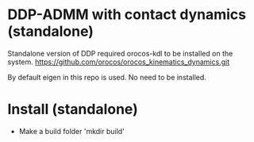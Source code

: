 # DDP-ADMM with contact dynamics (standalone)

Standalone version of DDP required orocos-kdl to be installed on the system. 
https://github.com/orocos/orocos_kinematics_dynamics.git

By default eigen in this repo is used. No need to be installed.

# Install (standalone)

- Make a build folder 'mkdir build'

